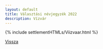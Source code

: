 ```yaml
---
layout: default
title: Választási névjegyzék 2022
description: Vízvár
---
```


{% include settlementHTMLs/Viizvaar.html %}

[Vissza](./)